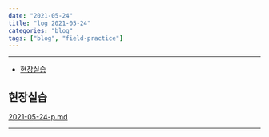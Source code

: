 ```yaml
---
date: "2021-05-24"
title: "log 2021-05-24"
categories: "blog"
tags: ["blog", "field-practice"]
---
```


----------

- [현장실습](#현장실습)

## 현장실습

[2021-05-24-p.md](./2021-05-24-p.md)

----------
